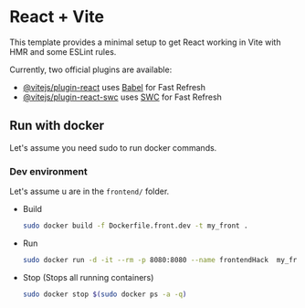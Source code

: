 # React + Vite

This template provides a minimal setup to get React working in Vite with HMR and some ESLint rules.

Currently, two official plugins are available:

- [@vitejs/plugin-react](https://github.com/vitejs/vite-plugin-react/blob/main/packages/plugin-react/README.md) uses [Babel](https://babeljs.io/) for Fast Refresh
- [@vitejs/plugin-react-swc](https://github.com/vitejs/vite-plugin-react-swc) uses [SWC](https://swc.rs/) for Fast Refresh

## Run with docker

Let's assume you need sudo to run docker commands.

### Dev environment

Let's assume u are in the `frontend/` folder.

- Build 
  ```bash
  sudo docker build -f Dockerfile.front.dev -t my_front .
  ```

- Run
  ```bash
  sudo docker run -d -it --rm -p 8080:8080 --name frontendHack  my_front
  ```

- Stop (Stops all running containers)
  ```bash
  sudo docker stop $(sudo docker ps -a -q)
  ```
